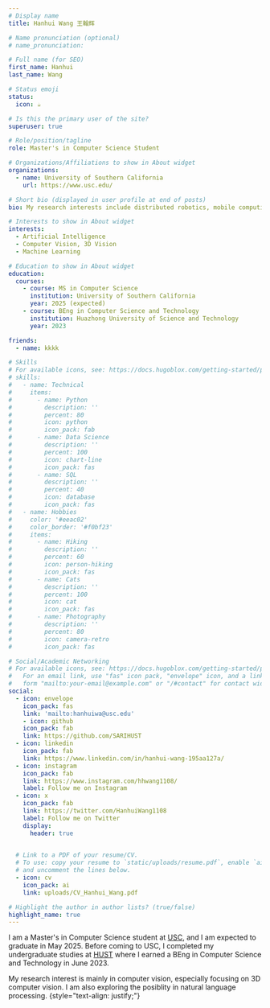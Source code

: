 ```yaml
---
# Display name
title: Hanhui Wang 王翰辉

# Name pronunciation (optional)
# name_pronunciation: 

# Full name (for SEO)
first_name: Hanhui
last_name: Wang

# Status emoji
status:
  icon: ☕️

# Is this the primary user of the site?
superuser: true

# Role/position/tagline
role: Master's in Computer Science Student

# Organizations/Affiliations to show in About widget
organizations:
  - name: University of Southern California
    url: https://www.usc.edu/

# Short bio (displayed in user profile at end of posts)
bio: My research interests include distributed robotics, mobile computing and programmable matter.

# Interests to show in About widget
interests:
  - Artificial Intelligence
  - Computer Vision, 3D Vision
  - Machine Learning

# Education to show in About widget
education:
  courses:
    - course: MS in Computer Science
      institution: University of Southern California
      year: 2025 (expected)
    - course: BEng in Computer Science and Technology
      institution: Huazhong University of Science and Technology
      year: 2023

friends:
  - name: kkkk

# Skills
# For available icons, see: https://docs.hugoblox.com/getting-started/page-builder/#icons
# skills:
#   - name: Technical
#     items:
#       - name: Python
#         description: ''
#         percent: 80
#         icon: python
#         icon_pack: fab
#       - name: Data Science
#         description: ''
#         percent: 100
#         icon: chart-line
#         icon_pack: fas
#       - name: SQL
#         description: ''
#         percent: 40
#         icon: database
#         icon_pack: fas
#   - name: Hobbies
#     color: '#eeac02'
#     color_border: '#f0bf23'
#     items:
#       - name: Hiking
#         description: ''
#         percent: 60
#         icon: person-hiking
#         icon_pack: fas
#       - name: Cats
#         description: ''
#         percent: 100
#         icon: cat
#         icon_pack: fas
#       - name: Photography
#         description: ''
#         percent: 80
#         icon: camera-retro
#         icon_pack: fas

# Social/Academic Networking
# For available icons, see: https://docs.hugoblox.com/getting-started/page-builder/#icons
#   For an email link, use "fas" icon pack, "envelope" icon, and a link in the
#   form "mailto:your-email@example.com" or "/#contact" for contact widget.
social:
  - icon: envelope
    icon_pack: fas
    link: 'mailto:hanhuiwa@usc.edu'
    - icon: github
    icon_pack: fab
    link: https://github.com/SARIHUST
  - icon: linkedin
    icon_pack: fab
    link: https://www.linkedin.com/in/hanhui-wang-195aa127a/
  - icon: instagram
    icon_pack: fab
    link: https://www.instagram.com/hhwang1108/
    label: Follow me on Instagram
  - icon: x
    icon_pack: fab
    link: https://twitter.com/HanhuiWang1108
    label: Follow me on Twitter
    display:
      header: true
  

  # Link to a PDF of your resume/CV.
  # To use: copy your resume to `static/uploads/resume.pdf`, enable `ai` icons in `params.yaml`,
  # and uncomment the lines below.
  - icon: cv
    icon_pack: ai
    link: uploads/CV_Hanhui_Wang.pdf

# Highlight the author in author lists? (true/false)
highlight_name: true
---
```


I am a Master's in Computer Science student at [USC](https://www.usc.edu/), and I am expected to graduate in May 2025. Before coming to USC, I completed my undergraduate studies at [HUST](https://hust.edu.cn/) where I earned a BEng in Computer Science and Technology in June 2023.

My research interest is mainly in computer vision, especially focusing on 3D computer vision. I am also exploring the posiblity in natural language processing.
{style="text-align: justify;"}
